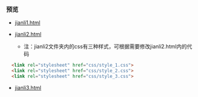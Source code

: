 ### 预览
- [jianli1.html](https://zpp-github.github.io/ife/%E5%90%84%E7%A7%8D%E7%AE%80%E5%8E%86/jianli1.html)

- [jianli2.html](https://zpp-github.github.io/ife/%E5%90%84%E7%A7%8D%E7%AE%80%E5%8E%86/jianli2/jianli2.html)
    - 注：jianli2文件夹内的css有三种样式，可根据需要修改jianli2.html内的代码
```html
  <link rel="stylesheet" href="css/style_1.css">
  <link rel="stylesheet" href="css/style_2.css">
  <link rel="stylesheet" href="css/style_3.css">
```

- [jianli3.html](https://zpp-github.github.io/ife/%E5%90%84%E7%A7%8D%E7%AE%80%E5%8E%86/jianli3.html)
